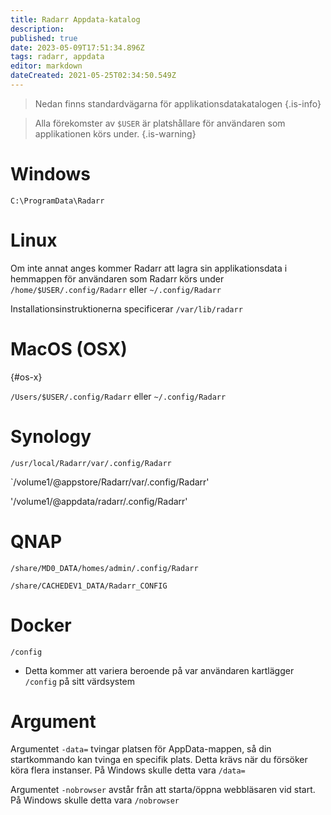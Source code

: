 ```yaml
---
title: Radarr Appdata-katalog
description: 
published: true
date: 2023-05-09T17:51:34.896Z
tags: radarr, appdata
editor: markdown
dateCreated: 2021-05-25T02:34:50.549Z
---
```


> Nedan finns standardvägarna för applikationsdatakatalogen {.is-info}

> Alla förekomster av `$USER` är platshållare för användaren som applikationen körs under. {.is-warning}

# Windows

`C:\ProgramData\Radarr`

# Linux

Om inte annat anges kommer Radarr att lagra sin applikationsdata i hemmappen för användaren som Radarr körs under `/home/$USER/.config/Radarr` eller `~/.config/Radarr`

Installationsinstruktionerna specificerar `/var/lib/radarr`

# MacOS (OSX)

{#os-x}

`/Users/$USER/.config/Radarr` eller `~/.config/Radarr`

# Synology

`/usr/local/Radarr/var/.config/Radarr`

`/volume1/@appstore/Radarr/var/.config/Radarr'

'/volume1/@appdata/radarr/.config/Radarr'

# QNAP

`/share/MD0_DATA/homes/admin/.config/Radarr`

`/share/CACHEDEV1_DATA/Radarr_CONFIG`

# Docker

`/config`

- Detta kommer att variera beroende på var användaren kartlägger `/config` på sitt värdsystem

# Argument

Argumentet `-data=` tvingar platsen för AppData-mappen, så din startkommando kan tvinga en specifik plats. Detta krävs när du försöker köra flera instanser. På Windows skulle detta vara `/data=`

Argumentet `-nobrowser` avstår från att starta/öppna webbläsaren vid start. På Windows skulle detta vara `/nobrowser`
